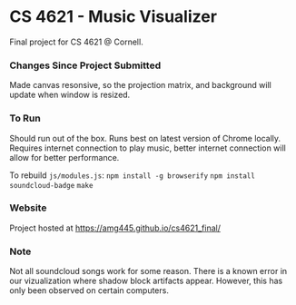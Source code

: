 # CS 4621 - Music Visualizer

Final project for CS 4621 @ Cornell.

### Changes Since Project Submitted
Made canvas resonsive, so the projection matrix, and background will update when window is resized.

### To Run
Should run out of the box.  Runs best on latest version of Chrome locally.  Requires internet connection to play music, better internet connection will allow for better performance.

To rebuild `js/modules.js`:
`npm install -g browserify`
`npm install soundcloud-badge`
`make`


### Website
Project hosted at <a href="https://amg445.github.io/cs4621_final/">https://amg445.github.io/cs4621_final/</a>


### Note
Not all soundcloud songs work for some reason.  There is a known error in our vizualization where shadow block artifacts appear.  However, this has only been observed on certain computers.
